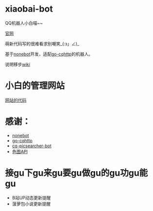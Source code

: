 # xiaobai-bot
 QQ机器人小白喵~~

 [官网](https://nyanyadance.com/)

 萌新代码写的很难看求别嘲笑_(:з」∠)_

 基于[nonebot](https://github.com/nonebot/nonebot)开发，适配[go-cqhttp](https://github.com/Mrs4s/go-cqhttp)的机器人。

 说明移步[wiki](https://github.com/chenxuxin188/xiaobai-bot/wiki)
# 小白的管理网站

[网站的代码](https://github.com/chenxuxin188/xiaobai-web)

 # 感谢：
 - [nonebot](https://github.com/nonebot/nonebot)
 - [go-cqhttp](https://github.com/Mrs4s/go-cqhttp)
 - [cq-picsearcher-bot](https://github.com/Tsuk1ko/cq-picsearcher-bot)
 - [色图API](https://api.lolicon.app/#/)

 # 接gu下gu来gu要gu做gu的gu功gu能gu
 - B站UP动态更新提醒
 - 菠萝包小说更新提醒
